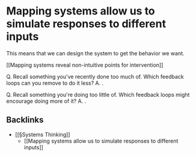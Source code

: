 # Mapping systems allow us to simulate responses to different inputs
This means that we can design the system to get the behavior we want.

[[Mapping systems reveal non-intuitive points for intervention]]

Q. Recall something you've recently done too much of. Which feedback loops can you remove to do it less?
A. .

Q. Recall something you're doing too little of. Which feedback loops might encourage doing more of it?
A. .

## Backlinks
* [[§Systems Thinking]]
	* [[Mapping systems allow us to simulate responses to different inputs]]

<!-- #p1 -->

<!-- {BearID:08221441-9947-4EC5-AC87-9C3D76AC1E45-288-0000000282F8DC9F} -->
